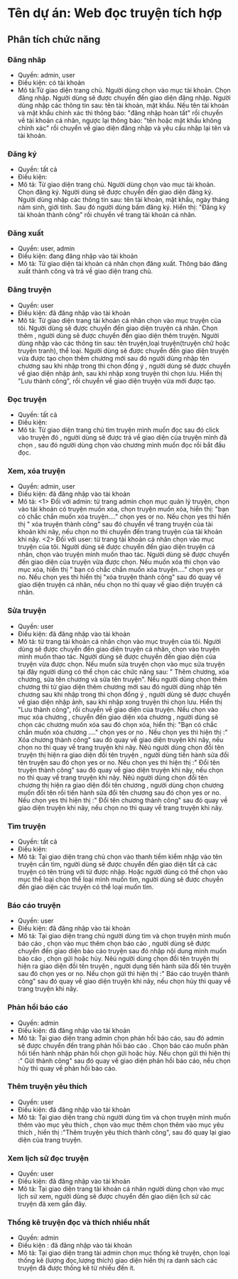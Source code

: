 # Tên dự án: Web đọc truyện tích hợp

## Phân tích chức năng

### Đăng nhâp
* Quyền: admin, user
* Điều kiện: có tài khoản
* Mô tả:Từ giao diện trang chủ. Người dùng chọn vào mục tài khoản. Chọn đăng nhập. Người dùng sẽ được chuyển đến giao diện đăng nhập. Người dùng nhập các thông tin sau: tên tài khoản, mật khẩu. Nếu tên tài khoản và mật khẩu chính xác thì thông báo: "đăng nhập hoàn tất" rồi chuyển về tài khoản cá nhân, ngược lại thông báo: "tên hoặc mật khẩu không chính xác" rồi chuyển về giao diện đăng nhập và yêu cầu nhập lại tên và tài khoản.
### Đăng ký
* Quyền: tất cả
* Điều kiện:
* Mô tả: Từ giao diện trang chủ. Người dùng chọn vào mục tài khoản. Chọn đăng ký. Người dùng sẽ được chuyển đến giao diện đăng ký. Người dùng nhập các thông tin sau: tên tài khoản, mật khẩu, ngày tháng năm sinh, giới tính. Sau đó người dùng bấm đăng ký. Hiển thị: "Đăng ký tài khoản thành công" rồi chuyển về trang tài khoản cá nhân.

### Đăng xuất
* Quyền: user, admin
* Điều kiện: đang đăng nhập vào tài khoản
* Mô tả: Từ giao diện tài khoản cá nhân chọn đăng xuất. Thông báo đăng xuất thành công và trả về giao diện trang chủ.

### Đăng truyện
* Quyền: user
* Điều kiện: đã đăng nhập vào tài khoản
* Mô tả: Từ giao diện trang tài khoản cá nhân chọn vào mục truyện của tôi. Người dùng sẽ được chuyển đến giao diện truyện cá nhân. Chọn thêm , người dùng sẽ được chuyển đến giao diện thêm truyện. Người dùng nhập vào các thông tin sau: tên truyện,loại truyện(truyện chữ hoặc truyện tranh), thể loại. Người dùng sẽ được chuyển đến giao diện truyện vừa được tạo chọn thêm chương mới sau đó người dùng nhập tên chương sau khi nhập trong thì chọn đồng ý , người dùng sẽ được chuyển về giao diện nhập ảnh, sau khi nhập xong truyện thì chọn lưu. Hiển thị "Lưu thành công", rồi chuyển về giao diện truyện vừa mới được tạo.

### Đọc truyện
* Quyền: tất cả
* Điều kiện:
* Mô tả: Từ giao diện trang chủ tìm truyện mình muốn đọc sau đó click vào truyện đó , người dùng sẽ được trả về giao diện của truyện mình đã chọn , sau đó người dùng chọn vào chương mình muốn đọc rồi bắt đầu đọc.


### Xem, xóa truyện
* Quyền: admin, user
* Điều kiện: đã đăng nhập vào tài khoản
* Mô tả: <1> Đối với admin: từ trang admin chọn mục quản lý truyện, chọn vào tài khoản có truyện muốn xóa, chọn truyện muốn xóa, hiển thị: "bạn có chắc chắn muốn xóa truyện...." chọn yes or no. Nếu chọn yes thì hiển thị " xóa truyện thành công" sau đó chuyển về trang truyện của tài khoản khi nãy, nếu chọn no thì chuyển đến trang truyện của tài khoản khi nãy.
         <2> Đối với user: từ trang tài khoản cá nhân chọn vào mục truyện của tôi. Người dùng sẽ được chuyển đến giao
diện truyện cá nhân, chọn vào truyện mình muốn thao tác. Người dùng sẽ được chuyển đến giao diện của truyện vừa được chọn. Nếu muốn xóa thì chọn vào mục xóa, hiển thị " bạn có chắc chắn muốn xóa truyện...." chọn yes or no. Nếu chọn yes thì hiển thị "xóa truyện thành công" sau đó quay về giao diện truyện cá nhân, nếu chọn no thì quay về giao diện truyện cá nhân.


### Sửa truyện
* Quyền: user
* Điều kiện: đã đăng nhập vào tài khoản
* Mô tả: từ trang tài khoản cá nhân chọn vào mục truyện của tôi. Người dùng sẽ được chuyển đến giao
diện truyện cá nhân, chọn vào truyện mình muốn thao tác.  Người dùng sẽ được chuyển đến giao diện của truyện vừa được chọn. Nếu muốn sửa truyện chọn vào mục sửa truyện tại đây người dùng có thể chọn các chức năng sau: " Thêm chương, xóa chương, sửa tên chương và sửa tên truyện". 
Nếu người dùng chọn thêm chương thì từ giao diện thêm chương mới  sau đó người dùng nhập tên chương sau khi nhập trong thì chọn đồng ý , người dùng sẽ được chuyển về giao diện nhập ảnh, sau khi nhập xong truyện thì chọn lưu. Hiển thị "Lưu thành công", rồi chuyển về giao diện của
truyện.
Nếu chọn vào mục xóa chương , chuyển đến giao diện xóa chương , người dùng sẽ chọn các chương muốn xóa sau đó chọn xóa, hiển thị: "Bạn có chắc chắn muốn xóa chương ...." chọn yes or no . Nếu chọn yes thì hiện thị :" Xóa chương thành công" sau đó quay về giao diện truyện khi nãy, nếu chọn no thì quay về trang truyện khi nãy.
Nêú người dùng chọn đổi tên truyện thị hiện ra giao diện đồi tên truyện , người dùng tiến hành sửa đổi tên truyện sau đó chọn yes or no. Nếu chọn yes thì hiện thị :" Đổi tên truyện thành công" sau đó quay về giao diện truyện khi nãy, nếu chọn no thì quay về trang truyện khi nãy.
Nêú người dùng chọn đổi tên chương thị hiện ra giao diện đồi tên chương , người dùng chọn chương muốn đổi tên rồi tiến hành sửa đổi tên chương sau đó chọn yes or no. Nếu chọn yes thì hiện thị :" Đổi tên chương thành công" sau đó quay về giao diện truyện khi nãy, nếu chọn no thì quay về trang truyện khi nãy.


### Tìm truyện
* Quyền: tất cả
* Điều kiện:
* Mô tả: Tại giao diện trang chủ chọn vào thanh tiềm kiểm nhập vào tên truyện cần tìm, người dùng sẽ được chuyển đến giao diện tất cả các truyện có tên trùng với từ được nhập. Hoặc người dùng có thể chọn vào mục thể loại chọn thể loại mình muốn tìm, người dùng sẽ được chuyển đến giao diện các truyện có thể loại muốn tìm.

### Báo cáo truyện
* Quyền: user
* Điều kiện: đã đăng nhập vào tài khoản
* Mô tả: Tại giao diện trang chủ người dùng tìm và chọn truyện mình muốn báo cáo , chọn vào mục thêm chọn báo cáo , người dùng sẽ được chuyển đến giao diện báo cáo truyện sau đó nhập nội dung mình muốn báo cáo , chọn gửi hoặc hủy.
Nêú người dùng chọn đổi tên truyện thị hiện ra giao diện đồi tên truyện , người dụng tiến hành sửa đổi tên truyện sau đó chọn yes or no. Nếu chọn gửi thì hiện thị :" Báo cáo truyện thành công" sau đó quay về giao diện truyện khi nãy, nếu chọn hủy thì quay về trang truyện khi nãy.

### Phản hồi báo cáo
* Quyền: admin
* Điều kiện: đã đăng nhập vào tài khoản
* Mô tả: Tại giao diện trang admin chọn phản hồi báo cáo, sau đó admin sẽ được chuyển đến trang phản hồi báo cáo . Chọn báo cáo muốn phản hồi tiến hành nhập phản hồi chọn gửi hoặc hủy.  Nếu chọn gửi thì hiện thị :" Gửi thành công" sau đó quay về giao diện phản hồi báo cáo, nếu chọn hủy thì quay về phản hồi báo cáo.

### Thêm truyện yêu thích
* Quyền: user
* Điều kiện: đã đăng nhập vào tài khoản
* Mô tả: Tại giao diện trang chủ người dùng tìm và chọn truyện mình muốn thêm vào mục yêu thích , chọn vào mục thêm chọn thêm vào mục yêu thích , hiển thị :"Thêm truyện yêu thích thành công", sau đó quay lại giao diện của trang truyện.

### Xem lịch sử đọc truyện
* Quyền: user
* Điều kiện: đã đăng nhập vào tài khoản
* Mô tả: Tại giao diện trang tài khoản cá nhân người dùng chọn vào mục lịch sử xem, người dùng sẽ được chuyển đến giao diện lịch sử các truyện đã xem gần đây.


### Thống kê truyện đọc và thích nhiều nhất
* Quyền: admin
* Điều kiện : đã đăng nhập vào tài khoản
* Mô tả: Tại giao diện trang tài admin chọn mục thống kê truyện, chọn loại thống kê (lượng đọc,lượng thích) giao diện hiển thị ra danh sách các truyện đã được thống kê từ nhiều đến ít.